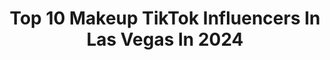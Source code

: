 ---
title: Top 10 Makeup TikTok Influencers In Las Vegas In 2024
description: >-
  Find top makeup TikTok influencers in Las Vegas in 2024. Most popular hashtags: #makeup #fyp #foryou #vegas.
platform: TikTok
hits: 44
text_top: Discover the top-rated TikTok accounts on inBeat.
text_bottom: Our search engine aggregates 44 TikTok influencers like this in Las Vegas, United States for you to contact.
profiles:
  - username: "hunnybunsmakeup"
    fullname: >-
      E
    bio: >-
      Make up enthusiast ❤️✨
    location: "United States"
    followers: 25000
    engagement: 468
    commentsToLikes: 0.026791
    id: ckbkgu99b8bku0j23oseewr38
    verified: false
    hashtags: "#pajamajam, #strikeaposay, #fyp, #zoo"
  - username: "explore_sd"
    fullname: >-
      user7751984492931
    bio: >-
      Sharing my passion for Food 🍱 Beauty💄Fashion 👗 Lifestyle, single mom 👩‍👦‍👦
    location: "United States"
    followers: 21300
    engagement: 560
    commentsToLikes: 0.077486
    id: ckcpd8p1mfwz40j233wdcyqu9
    verified: false
    hashtags: "#sandiegoadventures, #sandiegoblogger, #foodie, #lasvegas"
  - username: "makeupxsteff"
    fullname: >-
      Estef 🦋
    bio: >-
      Las Vegas Makeup Artist 💗 instagram: @makeupxsteff 🦋 📩 Makeupxsteff@gmail.com
    location: "United States"
    followers: 5666
    engagement: 1337
    commentsToLikes: 0.140217
    id: ckb9forsq4ap30j23r7q5d4by
    verified: false
    hashtags: "#beauty, #igtips, #makeup, #makeuptutorial"
  - username: "faithtrias"
    fullname: >-
      Faith Anne Trias
    bio: >-
      woah chill I’m just another raver working at dutch bros cashapp me faithtrias 😜
    location: "United States"
    followers: 78200
    engagement: 1401
    commentsToLikes: 0.013290
    id: ck92y9efx21jt0j78y35m00qy
    verified: false
    hashtags: "#xyzbca, #rave, #foryou, #fyp"
  - username: "glam_by_gigi_"
    fullname: >-
      Gigi Madrigal 
    bio: >-
      Las Vegas nv , Beauty + Tutorials 💌 Business inquiries @glambygigi17@gmail.com
    location: "United States"
    followers: 33100
    engagement: 1082
    commentsToLikes: 0.089105
    id: ck9vdfprzupy50j7820ula9a3
    verified: false
    hashtags: "#foryou, #makemomepic, #maquillaje, #sayquaynotkway"
  - username: "skeletonkiids"
    fullname: >-
      Jenny
    bio: >-
      18 🔥 Las Vegas 🔥 cashapp: $keletonKiids
    location: "United States"
    followers: 31100
    engagement: 1749
    commentsToLikes: 0.021062
    id: ck9jyykie6ihm0j78tf0dq7dz
    verified: false
    hashtags: "#militarygf, #dance, #itwasntme, #weeb"
  - username: "flexyalex"
    fullname: >-
      Alex Kiedrowicz
    bio: >-
      Las Vegas performer 🌟 Polish🇵🇱 Chihuahua owner 🐶 Engaged to @deadly_games
    location: "United States"
    followers: 1300000
    engagement: 766
    commentsToLikes: 0.021157
    id: ck9ux1cbwy8h20j78gybvrooa
    verified: true
    hashtags: "#yoga, #split, #acrobat, #flexible"
  - username: "brittballs"
    fullname: >-
      brittballs
    bio: >-
      las vegas • beauty + fashion 📧 - beingbrittballs@gmail.com
    location: "United States"
    followers: 210300
    engagement: 986
    commentsToLikes: 0.010057
    id: ck9fmallys3810j78tozkgj3a
    verified: false
    hashtags: "#fyp, #foru, #makeup, #foryou"
  - username: "flash_production2"
    fullname: >-
      flash_production2
    bio: >-
      Traveler Photographer ✈️ 📸. 📍DC, Las Vegas, Miami, California, & overseas
    location: "United States"
    followers: 18300
    engagement: 595
    commentsToLikes: 0.015411
    id: ck90xysxy8kau0j78gwwflawx
    verified: false
    hashtags: "#photoshoot, #lips, #model, #vegas"
  - username: "andreipawluk"
    fullname: >-
      Andrei Pawluk
    bio: >-
      Cirque Du Soleil artist at “O” based in Las Vegas 🇺🇸 Instagram: andrei_pawluk
    location: "United States"
    followers: 95600
    engagement: 435
    commentsToLikes: 0.009786
    id: ck81s22wepfwu0j78mpdx04ar
    verified: false
    hashtags: "#russianswing, #acrobatics, #cirquedusoleil, #lasvegas"
---